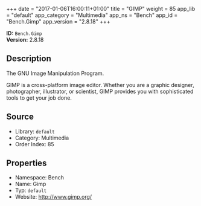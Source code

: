 ﻿+++
date = "2017-01-06T16:00:11+01:00"
title = "GIMP"
weight = 85
app_lib = "default"
app_category = "Multimedia"
app_ns = "Bench"
app_id = "Bench.Gimp"
app_version = "2.8.18"
+++

**ID:** `Bench.Gimp`  
**Version:** 2.8.18  
<!--more-->

## Description
The GNU Image Manipulation Program.

GIMP is a cross-platform image editor.
Whether you are a graphic designer, photographer, illustrator, or scientist,
GIMP provides you with sophisticated tools to get your job done.

## Source

* Library: `default`
* Category: Multimedia
* Order Index: 85

## Properties

* Namespace: Bench
* Name: Gimp
* Typ: `default`
* Website: <http://www.gimp.org/>


